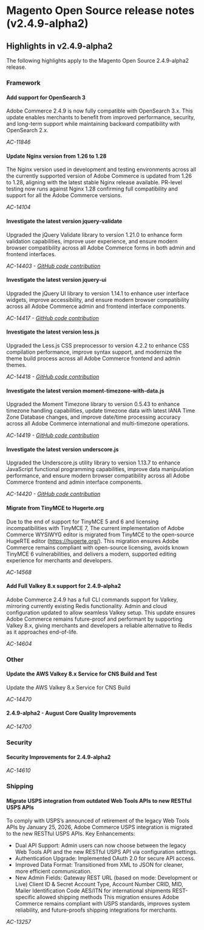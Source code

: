# Magento Open Source release notes (v2.4.9-alpha2)

## Highlights in v2.4.9-alpha2

The following highlights apply to the Magento Open Source 2.4.9-alpha2 release.

### Framework

#### Add support for OpenSearch 3

Adobe Commerce 2.4.9 is now fully compatible with  OpenSearch 3.x. This update enables merchants to benefit from improved performance, security, and long-term support while maintaining backward compatibility with OpenSearch 2.x.

_AC-11846_

#### Update Nginx version from 1.26 to 1.28

The Nginx version used in development and testing environments across all the currently supported version of Adobe Commerce is updated from 1.26 to 1.28, aligning with the latest stable  Nginx release available.
PR-level testing now runs against Nginx 1.28 confirming full compatibility and support for all the Adobe Commerce versions.

_AC-14104_

#### Investigate the latest version jquery-validate

Upgraded the jQuery Validate library to version 1.21.0 to enhance form validation capabilities, improve user experience, and ensure modern browser compatibility across all Adobe Commerce forms in both admin and frontend interfaces.

_AC-14403 - [GitHub code contribution](https://github.com/magento/magento2/commit/98b2848a)_

#### Investigate the latest version jquery-ui

Upgraded the jQuery UI library to version 1.14.1 to enhance user interface widgets, improve accessibility, and ensure modern browser compatibility across all Adobe Commerce admin and frontend interface components.

_AC-14417 - [GitHub code contribution](https://github.com/magento/magento2/commit/77c589a6)_

#### Investigate the latest version less.js

Upgraded the Less.js CSS preprocessor to version 4.2.2 to enhance CSS compilation performance, improve syntax support, and modernize the theme build process across all Adobe Commerce frontend and admin themes.

_AC-14418 - [GitHub code contribution](https://github.com/magento/magento2/commit/98b2848a)_

#### Investigate the latest version moment-timezone-with-data.js

Upgraded the Moment Timezone library to version 0.5.43 to enhance timezone handling capabilities, update timezone data with latest IANA Time Zone Database changes, and improve date/time processing accuracy across all Adobe Commerce international and multi-timezone operations.

_AC-14419 - [GitHub code contribution](https://github.com/magento/magento2/commit/98b2848a)_

#### Investigate the latest version underscore.js

Upgraded the Underscore.js utility library to version 1.13.7 to enhance JavaScript functional programming capabilities, improve data manipulation performance, and ensure modern browser compatibility across all Adobe Commerce frontend and admin interface components.

_AC-14420 - [GitHub code contribution](https://github.com/magento/magento2/commit/98b2848a)_

#### Migrate from TinyMCE to Hugerte.org

Due to the end of support for TinyMCE 5 and 6 and licensing incompatibilities with TinyMCE 7, The current implementation of Adobe Commerce WYSIWYG editor is migrated from TinyMCE to the open-source HugeRTE editor (https://hugerte.org/). 
This migration ensures Adobe Commerce remains compliant with open-source licensing, avoids known TinyMCE 6 vulnerabilities, and delivers a modern, supported editing experience for merchants and developers.

_AC-14568_

#### Add Full Valkey 8.x support for 2.4.9-alpha2

Adobe Commerce 2.4.9 has a full CLI commands support for Valkey, mirroring currently existing Redis functionality. Admin and cloud configuration updated to allow seamless Valkey setup.
This update ensures Adobe Commerce remains future-proof and performant by supporting Valkey 8.x, giving merchants and developers a reliable alternative to Redis as it approaches end-of-life.

_AC-14604_

### Other

#### Update the AWS Valkey 8.x Service for CNS Build and Test

Update the AWS Valkey 8.x Service for CNS Build

_AC-14470_

#### 2.4.9-alpha2 - August Core Quality Improvements

_AC-14700_

### Security

#### Security Improvements for 2.4.9-alpha2

_AC-14610_

### Shipping

#### Migrate USPS integration from outdated Web Tools APIs to new RESTful USPS APIs

To comply with USPS’s announced of retirement of  the legacy Web Tools APIs by January 25, 2026, Adobe Commerce USPS integration is migrated to the new RESTful USPS APIs. 
Key Enhancements:
 - Dual API Support: Admin users can now choose between the legacy Web Tools API and the new RESTful USPS API via configuration settings.
 - Authentication Upgrade: Implemented OAuth 2.0 for secure API access.
 - Improved Data Format: Transitioned from XML to JSON for cleaner, more efficient communication.
 - New Admin Fields:
Gateway REST URL (based on mode: Development or Live)
Client ID &amp; Secret
Account Type, Account Number
CRID, MID, Mailer Identification Code
AES/ITN for international shipments
REST-specific allowed shipping methods
This migration ensures Adobe Commerce remains compliant with USPS standards, improves system reliability, and future-proofs shipping integrations for merchants.

_AC-13257_
